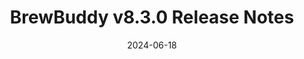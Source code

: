 ---
title: BrewBuddy v8.3.0 Release Notes
summary: Release notes for a fictional company, BrewBuddy - an online platform that offers brewing tips and step-by-step guides to empower coffee enthusiasts to dive into the art of brewing.
date: 2024-06-18

image:
    preview_only: true
---